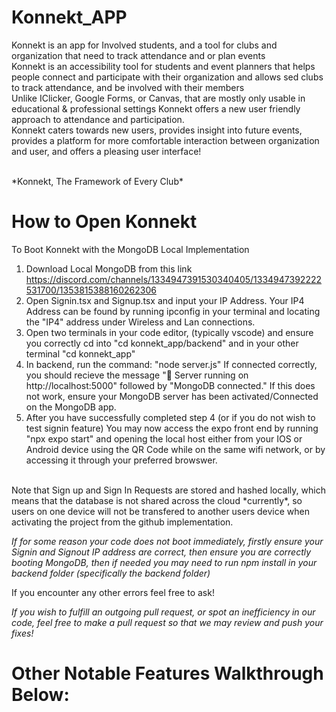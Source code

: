 # Konnekt_APP

Konnekt is an app for Involved students, and a tool for clubs and organization that need to track attendance and or plan events <br />
Konnekt is an accessibility tool for students and event planners that helps people connect and participate with their organization and allows sed clubs to track attendance, and be involved with their members <br />
Unlike IClicker, Google Forms, or Canvas, that are mostly only usable in educational & professional settings Konnekt offers a new user friendly approach to attendance and participation.  <br />
Konnekt caters towards new users, provides insight into future events, provides a platform for more comfortable interaction between organization and user, and offers a pleasing user interface! <br />

<br />
*Konnekt, The Framework of Every Club*
<br />

# How to Open Konnekt 

To Boot Konnekt with the MongoDB Local Implementation<br />
1) Download Local MongoDB from this link https://discord.com/channels/1334947391530340405/1334947392222531700/1353815388160262306 <br />
2) Open Signin.tsx and Signup.tsx and input your IP Address. Your IP4 Address can be found by running ipconfig in your terminal and locating the "IP4" address under Wireless and Lan connections. <br />
3) Open two terminals in your code editor, (typically vscode) and ensure you correctly cd into "cd konnekt_app/backend" and in your other terminal "cd konnekt_app" <br />
4) In backend, run the command: "node server.js" If connected correctly, you should recieve the message "🚀 Server running on http://localhost:5000" followed by "MongoDB connected." If this does not work, ensure your MongoDB server has been activated/Connected on the MongoDB app. <br />
5) After you have successfully completed step 4 (or if you do not wish to test signin feature) You may now access the expo front end by running "npx expo start" and opening the local host either from your IOS or Android device using the QR Code while on the same wifi network, or by accessing it through your preferred browswer.<br />

<br />
Note that Sign up and Sign In Requests are stored and hashed locally, which means that the database is not shared across the cloud *currently*, so users on one device will not be transfered to another users device when activating the project from the github implementation. <br />


*If for some reason your code does not boot immediately, firstly ensure your Signin and Signout IP address are correct, then ensure you are correctly booting MongoDB, then if needed you may need to run npm install in your backend folder (specifically the backend folder)* <br />

If you encounter any other errors feel free to ask!<br />

*If you wish to fulfill an outgoing pull request, or spot an inefficiency in our code, feel free to make a pull request so that we may review and push your fixes!* <br />

# Other Notable Features Walkthrough Below: <br />


